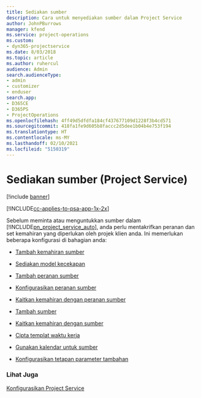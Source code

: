 ```yaml
---
title: Sediakan sumber
description: Cara untuk menyediakan sumber dalam Project Service
author: JohnPBurrows
manager: kfend
ms.service: project-operations
ms.custom:
- dyn365-projectservice
ms.date: 8/03/2018
ms.topic: article
ms.author: ruhercul
audience: Admin
search.audienceType:
- admin
- customizer
- enduser
search.app:
- D365CE
- D365PS
- ProjectOperations
ms.openlocfilehash: 4ff49d5dfdfa184cf437677109d1228f3b4cd571
ms.sourcegitcommit: 418fa1fe9d605b8faccc2d5dee1b04b4e753f194
ms.translationtype: HT
ms.contentlocale: ms-MY
ms.lasthandoff: 02/10/2021
ms.locfileid: "5150319"
---
```

# <a name="set-up-resources-project-service"></a>Sediakan sumber (Project Service)

[!include [banner](../includes/psa-now-project-operations.md)]

[!INCLUDE[cc-applies-to-psa-app-1x-2x](../includes/cc-applies-to-psa-app-1x-2x.md)]

Sebelum meminta atau menguntukkan sumber dalam [!INCLUDE[pn_project_service_auto](../includes/pn-project-service-auto.md)], anda perlu mentakrifkan peranan dan set kemahiran yang diperlukan oleh projek klien anda. Ini memerlukan beberapa konfigurasi di bahagian anda:  
  
-   [Tambah kemahiran sumber](../psa/add-resource-skills.md)  
  
-   [Sediakan model kecekapan](../psa/set-up-proficiency-models.md)  
  
-   [Tambah peranan sumber](../psa/add-resource-roles.md)  
  
-   [Konfigurasikan peranan sumber](../psa/configure-resource-roles.md)  
  
-   [Kaitkan kemahiran dengan peranan sumber](../psa/associate-skills-with-resource-roles.md)  
  
-   [Tambah sumber](../psa/add-resources.md)  
  
-   [Kaitkan kemahiran dengan sumber](../psa/associate-skills-with-resources.md)  
  
-   [Cipta templat waktu kerja](../psa/create-work-hours-template.md)  
  
-   [Gunakan kalendar untuk sumber](../psa/apply-calendar-resource.md)  
  
-   [Konfigurasikan tetapan parameter tambahan](../psa/configure-additional-parameters-settings.md)  
  
### <a name="see-also"></a>Lihat Juga  
 [Konfigurasikan Project Service](../psa/configure.md)
